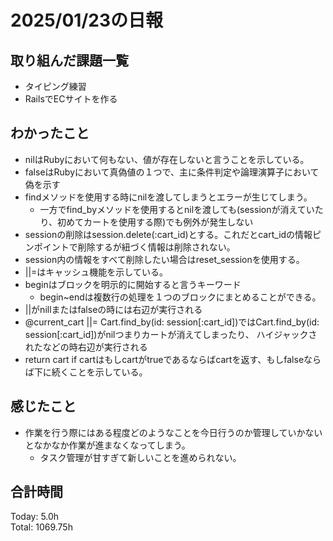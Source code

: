 # 2025/01/23の日報
## 取り組んだ課題一覧
* タイピング練習
*  RailsでECサイトを作る
## わかったこと
* nilはRubyにおいて何もない、値が存在しないと言うことを示している。
* falseはRubyにおいて真偽値の１つで、主に条件判定や論理演算子において偽を示す
* findメソッドを使用する時にnilを渡してしまうとエラーが生じてしまう。
  *  一方でfind_byメソッドを使用するとnilを渡しても(sessionが消えていたり、初めてカートを使用する際)でも例外が発生しない 
* sessionの削除はsession.delete(:cart_id)とする。これだとcart_idの情報ピンポイントで削除するが紐づく情報は削除されない。
* session内の情報をすべて削除したい場合はreset_sessionを使用する。
* ||=はキャッシュ機能を示している。
* beginはブロックを明示的に開始すると言うキーワード
  * begin~endは複数行の処理を１つのブロックにまとめることができる。
*  ||がnillまたはfalseの時には右辺が実行される
  * @current_cart ||= Cart.find_by(id: session[:cart_id])ではCart.find_by(id: session[:cart_id])がnilつまりカートが消えてしまったり、 ハイジャックされたなどの時右辺が実行される
* return cart if cartはもしcartがtrueであるならばcartを返す、もしfalseならば下に続くことを示している。  
## 感じたこと
* 作業を行う際にはある程度どのようなことを今日行うのか管理していかないとなかなか作業が進まなくなってしまう。
  *  タスク管理が甘すぎて新しいことを進められない。 
## 合計時間 
Today: 5.0h<br>
Total: 1069.75h
